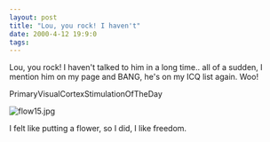 ```yaml
---
layout: post
title: "Lou, you rock! I haven't"
date: 2000-4-12 19:9:0
tags: 
---
```


Lou, you rock! I haven't talked to him in a long time.. all of a sudden, I mention him on my page and BANG, he's on my ICQ list again. Woo!




PrimaryVisualCortexStimulationOfTheDay



![flow15.jpg][1]






I felt like putting a flower, so I did, I like freedom.



   [1]: http://3.bp.blogspot.com/-gJeNI7UdLD8/Tn0PsZFWPaI/AAAAAAAAAHA/zT2zXJWh9lI/s320/flow15.jpg
